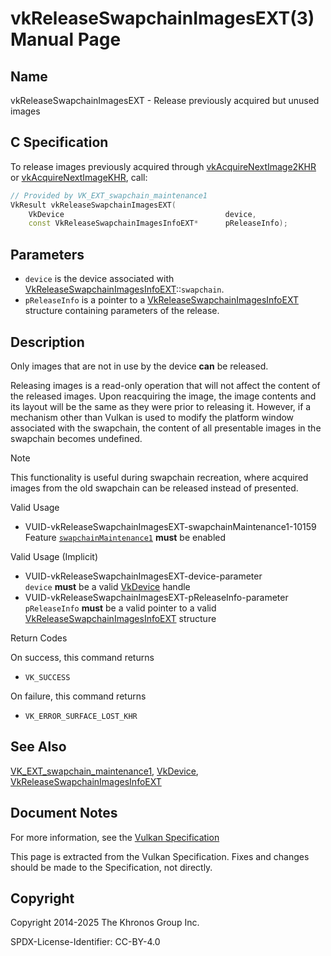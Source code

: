 # vkReleaseSwapchainImagesEXT(3) Manual Page

## Name

vkReleaseSwapchainImagesEXT - Release previously acquired but unused images



## [](#_c_specification)C Specification

To release images previously acquired through [vkAcquireNextImage2KHR](https://registry.khronos.org/vulkan/specs/latest/man/html/vkAcquireNextImage2KHR.html) or [vkAcquireNextImageKHR](https://registry.khronos.org/vulkan/specs/latest/man/html/vkAcquireNextImageKHR.html), call:

```c++
// Provided by VK_EXT_swapchain_maintenance1
VkResult vkReleaseSwapchainImagesEXT(
    VkDevice                                    device,
    const VkReleaseSwapchainImagesInfoEXT*      pReleaseInfo);
```

## [](#_parameters)Parameters

- `device` is the device associated with [VkReleaseSwapchainImagesInfoEXT](https://registry.khronos.org/vulkan/specs/latest/man/html/VkReleaseSwapchainImagesInfoEXT.html)::`swapchain`.
- `pReleaseInfo` is a pointer to a [VkReleaseSwapchainImagesInfoEXT](https://registry.khronos.org/vulkan/specs/latest/man/html/VkReleaseSwapchainImagesInfoEXT.html) structure containing parameters of the release.

## [](#_description)Description

Only images that are not in use by the device **can** be released.

Releasing images is a read-only operation that will not affect the content of the released images. Upon reacquiring the image, the image contents and its layout will be the same as they were prior to releasing it. However, if a mechanism other than Vulkan is used to modify the platform window associated with the swapchain, the content of all presentable images in the swapchain becomes undefined.

Note

This functionality is useful during swapchain recreation, where acquired images from the old swapchain can be released instead of presented.

Valid Usage

- [](#VUID-vkReleaseSwapchainImagesEXT-swapchainMaintenance1-10159)VUID-vkReleaseSwapchainImagesEXT-swapchainMaintenance1-10159  
  Feature [`swapchainMaintenance1`](https://registry.khronos.org/vulkan/specs/latest/html/vkspec.html#features-swapchainMaintenance1) **must** be enabled

Valid Usage (Implicit)

- [](#VUID-vkReleaseSwapchainImagesEXT-device-parameter)VUID-vkReleaseSwapchainImagesEXT-device-parameter  
  `device` **must** be a valid [VkDevice](https://registry.khronos.org/vulkan/specs/latest/man/html/VkDevice.html) handle
- [](#VUID-vkReleaseSwapchainImagesEXT-pReleaseInfo-parameter)VUID-vkReleaseSwapchainImagesEXT-pReleaseInfo-parameter  
  `pReleaseInfo` **must** be a valid pointer to a valid [VkReleaseSwapchainImagesInfoEXT](https://registry.khronos.org/vulkan/specs/latest/man/html/VkReleaseSwapchainImagesInfoEXT.html) structure

Return Codes

On success, this command returns

- `VK_SUCCESS`

On failure, this command returns

- `VK_ERROR_SURFACE_LOST_KHR`

## [](#_see_also)See Also

[VK\_EXT\_swapchain\_maintenance1](https://registry.khronos.org/vulkan/specs/latest/man/html/VK_EXT_swapchain_maintenance1.html), [VkDevice](https://registry.khronos.org/vulkan/specs/latest/man/html/VkDevice.html), [VkReleaseSwapchainImagesInfoEXT](https://registry.khronos.org/vulkan/specs/latest/man/html/VkReleaseSwapchainImagesInfoEXT.html)

## [](#_document_notes)Document Notes

For more information, see the [Vulkan Specification](https://registry.khronos.org/vulkan/specs/latest/html/vkspec.html#vkReleaseSwapchainImagesEXT)

This page is extracted from the Vulkan Specification. Fixes and changes should be made to the Specification, not directly.

## [](#_copyright)Copyright

Copyright 2014-2025 The Khronos Group Inc.

SPDX-License-Identifier: CC-BY-4.0